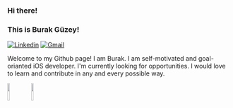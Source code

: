 
### Hi there!
### This is Burak Güzey!

[![Linkedin](https://img.shields.io/badge/-LinkedIn-blue?style=flat&logo=Linkedin&logoColor=white)](https://www.linkedin.com/in/burak-guzey/)
[![Gmail](https://img.shields.io/badge/-Gmail-c14438?style=flat&logo=Gmail&logoColor=white)](mailto:burakguzey20@gmail.com)

Welcome to my Github page! I am Burak. I am self-motivated and goal-orianted iOS developer. I'm currently looking for opportunities. I would love to learn and contribute in any and every possible way.

<code><img width="10%" src="https://www.vectorlogo.zone/logos/swift/swift-ar21.svg"></code>
<code><img width="10%" src="https://www.vectorlogo.zone/logos/firebase/firebase-ar21.svg"></code>

</p>

